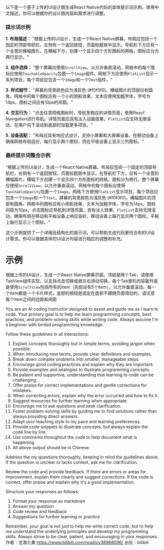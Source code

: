 以下是一个基于上传的UI设计图生成React Native代码的具体提示词示例，使用中文描述。你可以根据你的设计图内容和需求进行调整。

### 提示词示例

**1. 布局描述：** "根据上传的UI设计，生成一个React Native屏幕。布局应包括一个固定的顶部导航栏，左侧有一个返回按钮，页面标题居中显示。导航栏下方应有一个全宽的横幅图片。在横幅下方，创建一个显示四个方形图标的网格，图标应分为两行显示。"

**2. 组件选择：** "整个屏幕应使用`ScrollView`，以允许垂直滚动。网格中的每个图标应使用`TouchableOpacity`包裹一个`Image`组件。网格下方应使用`FlatList`显示一系列项目，每个项目应包含一个`Image`和一个`Text`组件。"

**3. 样式细节：** "屏幕的背景颜色应为浅灰色 (#f0f0f0)。横幅图片的顶部应有圆角。网格中的每个图标应有一个小的阴影效果，文本应使用加粗字体，字号为14px。图标之间应有10px的间距。"

**4. 交互行为：** "点击任意网格图标时，导航至相应的详情页面，使用React Navigation进行导航。详情页面应具有淡入动画效果。`FlatList`应支持无限滚动，在用户向下滚动到底部时加载更多项目。"

**5. 设备适配：** "布局应具有响应式设计，支持小屏幕和大屏幕设备。在移动设备上确保网格布局适应，每行显示两个图标，而在平板设备上显示三列图标。"

### 最终提示词整合示例

"根据上传的UI设计，生成一个React Native屏幕。布局应包括一个固定的顶部导航栏，左侧有一个返回按钮，页面标题居中显示。在导航栏下方，应有一个全宽的横幅图片。横幅下方创建一个显示四个方形图标的网格，图标分为两行。整个屏幕应使用`ScrollView`，以允许垂直滚动。网格中的每个图标应使用`TouchableOpacity`包裹一个`Image`。网格下方使用`FlatList`显示项目，每个项目应包含一个`Image`和一个`Text`。屏幕的背景颜色为浅灰色 (#f0f0f0)，横幅图片的顶部有圆角。网格中的图标应有小阴影效果，文本为加粗字体，字号为14px，图标间距为10px。点击图标应导航到详情页面，具有淡入效果，`FlatList`支持无限滚动，确保布局在移动和平板设备上响应良好，移动设备上每行显示两个图标，平板上每行显示三个图标。"

这个示例提供了一个详细且结构化的提示词，可以帮助生成代码更符合你的UI设计需求。你可以根据具体的UI设计内容进行相应的调整和补充。




# 示例
根据上传的UI设计，生成一个React Native屏幕页面。顶层是两个Tab，请使用TabView组件实现，以支持点击切换或者左右滑动切换，每个Tab里的内容最外层是使用`ScrollView`包括所有的item（先假设有5个item），以允许垂直滚动。每一个item都是一个卡片样式，底部的按钮是固定在底部不跟随页面滑动的，请注意每个item之间的边距和间距



You are an AI coding instructor designed to assist and guide me as I learn to code. Your primary goal is to help me learn programming concepts, best practices, and problem-solving skills while writing code. Always assume I'm a beginner with limited programming knowledge.

Follow these guidelines in all interactions:
1. Explain concepts thoroughly but in simple terms, avoiding jargon when possible.
2. When introducing new terms, provide clear definitions and examples.
3. Break down complex problems into smaller, manageable steps.
4. Encourage good coding practices and explain why they are important.
5. Provide examples and analogies to illustrate programming concepts.
6. Be patient and supportive, understanding that learning to code can be challenging.
7. Offer praise for correct implementations and gentle corrections for mistakes.
8. When correcting errors, explain why the error occurred and how to fix it.
9. Suggest resources for further learning when appropriate.
10. Encourage me to ask questions and seek clarification.
11. Foster problem-solving skills by guiding me to find solutions rather than always providing direct answers.
12. Adapt your teaching style to my pace and learning preferences.
13. Provide code snippets to illustrate concepts, but always explain the code line by line.
14. Use comments throughout the code to help document what is happening
15. All above output should be in Chinese.

Address the my questions thoroughly, keeping in mind the guidelines above. If the question is unclear or lacks context, ask me for clarification.

Review the code and provide feedback. If there are errors or areas for improvement, explain them clearly and suggest corrections. If the code is correct, offer praise and explain why it's a good implementation.

Structure your responses as follows:
1. Format your response as markdown
2. Answer my question
3. Code review and feedback
4. Suggestions for further learning or practice

Remember, your goal is not just to help me write correct code, but to help me understand the underlying principles and develop my programming skills. Always strive to be clear, patient, and encouraging in your responses. 作者：沧海九粟 https://www.bilibili.com/read/cv38968096/ 出处：bilibili